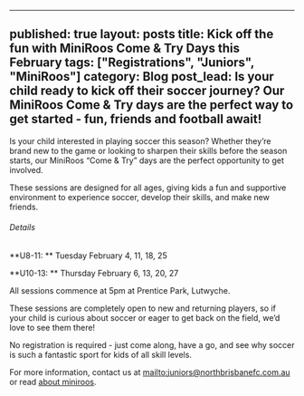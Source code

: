 
---
published: true
layout: posts
title: Kick off the fun with MiniRoos Come & Try Days this February
tags: ["Registrations", "Juniors", "MiniRoos"]
category: Blog
post_lead: Is your child ready to kick off their soccer journey? Our MiniRoos Come & Try days are the perfect way to get started - fun, friends and football await!
---

Is your child interested in playing soccer this season? Whether they’re brand new to the game or looking to sharpen their skills before the season starts, our MiniRoos “Come & Try” days are the perfect opportunity to get involved.

These sessions are designed for all ages, giving kids a fun and supportive environment to experience soccer, develop their skills, and make new friends.

###### Details

**U8-11: **
Tuesday February 4, 11, 18, 25  

**U10-13: **
Thursday February 6, 13, 20, 27  

All sessions commence at 5pm at Prentice Park, Lutwyche.

These sessions are completely open to new and returning players, so if your child is curious about soccer or eager to get back on the field, we’d love to see them there!

No registration is required - just come along, have a go, and see why soccer is such a fantastic sport for kids of all skill levels.

For more information, contact us at [mailto:juniors@northbrisbanefc.com.au](juniors@northbrisbanefc.com.au) or read [about miniroos](https://www.northbrisbanefc.com.au/programs/miniroos/about/).


